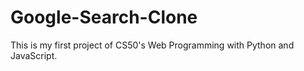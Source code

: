 # Google-Search-Clone
This is my first project of CS50's Web Programming with Python and JavaScript.
